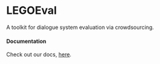 # LEGOEval
A toolkit for dialogue system evaluation via crowdsourcing.


#### Documentation
Check out our docs, [here](https://legodocs.herokuapp.com/).
